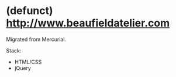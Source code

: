 # (defunct) http://www.beaufieldatelier.com

Migrated from Mercurial.

Stack:
 * HTML/CSS
 * jQuery
